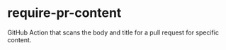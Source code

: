 # require-pr-content
GitHub Action that scans the body and title for a pull request for specific content.

